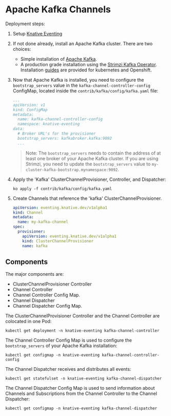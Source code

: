 # Apache Kafka Channels

Deployment steps:

1. Setup [Knative Eventing](../../../DEVELOPMENT.md)
1. If not done already, install an Apache Kafka cluster. There are two choices:

   - Simple installation of [Apache Kafka](broker).
   - A production grade installation using the
     [Strimzi Kafka Operator](http://strimzi.io). Installation
     [guides](http://strimzi.io/quickstarts/) are provided for kubernetes and
     Openshift.

1. Now that Apache Kafka is installed, you need to configure the
   `bootstrap_servers` value in the `kafka-channel-controller-config` ConfigMap,
   located inside the `contrib/kafka/config/kafka.yaml` file:

   ```yaml
   ...
   apiVersion: v1
   kind: ConfigMap
   metadata:
     name: kafka-channel-controller-config
     namespace: knative-eventing
   data:
     # Broker URL's for the provisioner
     bootstrap_servers: kafkabroker.kafka:9092
     ...
   ```

   > Note: The `bootstrap_servers` needs to contain the address of at least one
   > broker of your Apache Kafka cluster. If you are using Strimzi, you need to
   > update the `bootstrap_servers` value to
   > `my-cluster-kafka-bootstrap.mynamespace:9092`.

1. Apply the 'Kafka' ClusterChannelProvisioner, Controller, and Dispatcher:

   ```
   ko apply -f contrib/kafka/config/kafka.yaml
   ```

1. Create Channels that reference the 'kafka' ClusterChannelProvisioner.

   ```yaml
   apiVersion: eventing.knative.dev/v1alpha1
   kind: Channel
   metadata:
     name: my-kafka-channel
   spec:
     provisioner:
       apiVersion: eventing.knative.dev/v1alpha1
       kind: ClusterChannelProvisioner
       name: kafka
   ```

## Components

The major components are:

- ClusterChannelProvisioner Controller
- Channel Controller
- Channel Controller Config Map.
- Channel Dispatcher
- Channel Dispatcher Config Map.

The ClusterChannelProvisioner Controller and the Channel Controller are
colocated in one Pod:

```shell
kubectl get deployment -n knative-eventing kafka-channel-controller
```

The Channel Controller Config Map is used to configure the `bootstrap_servers`
of your Apache Kafka installation:

```shell
kubectl get configmap -n knative-eventing kafka-channel-controller-config
```

The Channel Dispatcher receives and distributes all events:

```shell
kubectl get statefulset -n knative-eventing kafka-channel-dispatcher
```

The Channel Dispatcher Config Map is used to send information about Channels and
Subscriptions from the Channel Controller to the Channel Dispatcher:

```shell
kubectl get configmap -n knative-eventing kafka-channel-dispatcher
```
